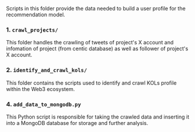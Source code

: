Scripts in this folder provide the data needed to build a user profile for the recommendation model.

### 1. `crawl_projects/`
This folder handles the crawling of tweets of project's X account and infomation of project (from centic database) as well as follower of project's X account.


### 2. `identify_and_crawl_kols/`
This folder contains the scripts used to identify and crawl KOLs profile within the Web3 ecosystem.


### 4. `add_data_to_mongodb.py`
This Python script is responsible for taking the crawled data and inserting it into a MongoDB database for storage and further analysis.



